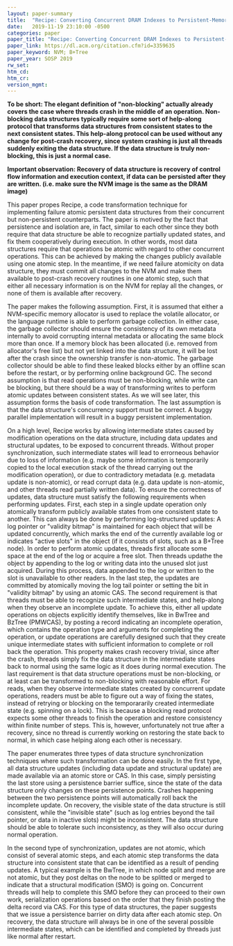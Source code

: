 ```yaml
---
layout: paper-summary
title:  "Recipe: Converting Concurrent DRAM Indexes to Persistent-Memory Indexes"
date:   2019-11-19 23:10:00 -0500
categories: paper
paper_title: "Recipe: Converting Concurrent DRAM Indexes to Persistent-Memory Indexes"
paper_link: https://dl.acm.org/citation.cfm?id=3359635
paper_keyword: NVM; B+Tree
paper_year: SOSP 2019
rw_set:
htm_cd:
htm_cr:
version_mgmt:
---
```


**To be short: The elegant definition of "non-blocking" actually already covers the case where threads crash in the middle
of an operation. Non-blocking data structures typically require some sort of help-along protocol that transforms
data structures from consistent states to the next consistent states. This help-along protocol can be used without
any change for post-crash recovery, since system crashing is just all threads suddenly exiting the data structure.
If the data structure is truly non-blocking, this is just a normal case.**

**Important observation: Recovery of data structure is recovery of control flow information and execution context, if data
can be persisted after they are written. (i.e. make sure the NVM image is the same as the DRAM image)**

This paper propes Recipe, a code transformation technique for implementing failure atomic persistent data structures
from their concurrent but non-persistent counterparts. The paper is motived by the fact that persistence and isolation
are, in fact, similar to each other since they both require that data structure be able to recognize partially updated
states, and fix them cooperatively during execution. In other words, most data structures require that operations
be atomic with regard to other concurrent operations. This can be achieved by making the changes publicly available
using one atomic step. In the meantime, if we need failure atomicity on data structure, they must commit all changes 
to the NVM and make them available to post-crash recovery routines in one atomic step, such that either all necessary
information is on the NVM for replay all the changes, or none of them is available after recovery.

The paper makes the following assumption. First, it is assumed that either a NVM-specific memory allocator is used
to replace the volatile allocator, or the language runtime is able to perform garbage collection. In either case, the 
garbage collector should ensure the consistency of its own metadata internally to avoid corrupting internal metadata or 
allocating the same block more than once. If a memory block has been allocated (i.e. removed from allocator's free list) 
but not yet linked into the data structure, it will be lost after the crash since the ownership transfer is non-atomic. 
The garbage collector should be able to find these leaked blocks either by an offline scan before the restart, or 
by performing online background GC. The second assumption is that read operations must be non-blocking, while write
can be blocking, but there should be a way of transforming writes to perform atomic updates between consistent states.
As we will see later, this assumption forms the basis of code transformation. The last assumption is that the data
structure's concurrency support must be correct. A buggy parallel implementation will result in a buggy persistent
implementation. 

On a high level, Recipe works by allowing intermediate states caused by modification operations on the data structure, 
including data updates and structural updates, to be exposed to concurrent threads. Without proper synchronization, such 
intermediate states will lead to errorneous behavior due to loss of information (e.g. maybe some information is temporarily
copied to the local execution stack of the thread carrying out the modification operation), or due to contradictory metadata
(e.g. metadata update is non-atomic), or read corrupt data (e.g. data update is non-atomic, and other threads read partially
written data). To ensure the correctness of updates, data structure must satisfy the following requirements when
performing updates. First, each step in a single update operation only atomically transform publicly available states from 
one consistent state to another. This can always be done by performing log-structured updates: A log pointer or "validity bitmap"
is maintained for each object that will be updated concurrently, which marks the end of the currently available log or 
indicates "active slots" in the object (if it consists of slots, such as a B+Tree node). In order to perform atomic updates, 
threads first allocate some space at the end of the log or acquire a free slot. Then threads updathe the object by
appending to the log or writing data into the unused slot just acquired. During this process, data appended to the 
log or written to the slot is unavailable to other readers. In the last step, the updates are committed by atomically
moving the log tail pointer or setting the bit in "validity bitmap" by using an atomic CAS. The second requirement is that
threads must be able to recognize such intermediate states, and help-along when they observe an incomplete update. To
achieve this, either all update operations on objects explicitly identify themselves, like in BwTree and BzTree (PMWCAS),
by posting a record indicating an incomplete operation, which contains the operation type and arguments for completing
the operation, or update operations are carefully designed such that they create unique intermediate states with
sufficient information to complete or roll back the operation. This property makes crash recovery trivial, since 
after the crash, threads simply fix the data structure in the intermediate states back to normal using the same logic as 
it does during normal execution. The last requirement is that data structure operations must be non-blocking, or at
least can be transformed to non-blocking with reasonable effort. For reads, when they observe intermediate states
created by concurrent update operations, readers must be able to figure out a way of fixing the states, instead of retrying 
or blocking on the temporararily created intermediate state (e.g. spinning on a lock). This is because a blocking read 
protocol expects some other threads to finish the operation and restore consistency within finite number of 
steps. This is, however, unfortunately not true after a recovery, since no thread is currently working on restoring the 
state back to normal, in which case helping along each other is necessary. 

The paper enumerates three types of data structure synchronization techniques where such transformation can be done easily. 
In the first type, all data structure updates (including data update and structural update) are made available via an
atomic store or CAS. In this case, simply persisting the last store using a persistence barrier suffice, since the 
state of the data structure only changes on these persistence points. Crashes happening between the two persistence 
points will automatically roll back the incomplete update. On recovery, the visible state of the data structure is still
consistent, while the "invisible state" (such as log entries beyond the tail pointer, or data in inactive slots) might
be inconsistent. The data structure should be able to tolerate such inconsistency, as they will also occur during normal
operation.

In the second type of synchronization, updates are not atomic, which consist of several atomic steps, and each atomic
step transforms the data structure into consistent state that can be identified as a result of pending updates. A typical
example is the BwTree, in which node split and merge are not atomic, but they post deltas on the node to be splitted or 
merged to indicate that a structural modification (SMO) is going on. Concurrent threads will help to complete this SMO
before they can proceed to their own work, serialization operations based on the order that they finish posting the 
delta record via CAS. For this type of data structures, the paper suggests that we issue a persistence barrier on dirty
data after each atomic step. On recovery, the data structure will always be in one of the several possible intermediate 
states, which can be identified and completed by threads just like normal after restart.


